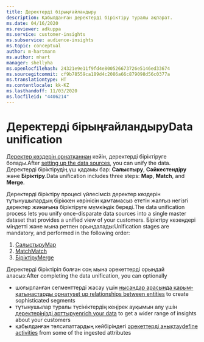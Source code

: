 ```yaml
---
title: Деректерді бірыңғайландыру
description: Қабылданған деректерді біріктіру туралы ақпарат.
ms.date: 04/16/2020
ms.reviewer: adkuppa
ms.service: customer-insights
ms.subservice: audience-insights
ms.topic: conceptual
author: m-hartmann
ms.author: mhart
manager: shellyha
ms.openlocfilehash: 24321e9e11f9fd4e800526673726e5146ed33674
ms.sourcegitcommit: cf9b78559ca189d4c2086a66c879098d56c0377a
ms.translationtype: HT
ms.contentlocale: kk-KZ
ms.lasthandoff: 11/03/2020
ms.locfileid: "4406214"
---
```

# <a name="data-unification"></a><span data-ttu-id="2e5c8-103">Деректерді бірыңғайландыру</span><span class="sxs-lookup"><span data-stu-id="2e5c8-103">Data unification</span></span>

<span data-ttu-id="2e5c8-104">[Деректер көздерін орнатқаннан](data-sources.md) кейін, деректерді біріктіруге болады.</span><span class="sxs-lookup"><span data-stu-id="2e5c8-104">After [setting up the data sources](data-sources.md), you can unify the data.</span></span> <span data-ttu-id="2e5c8-105">Деректерді біріктірудің үш қадамы бар: **Салыстыру**, **Сәйкестендіру** және **Біріктіру**.</span><span class="sxs-lookup"><span data-stu-id="2e5c8-105">Data unification includes three steps: **Map**, **Match**, and **Merge**.</span></span>

<span data-ttu-id="2e5c8-106">Деректерді біріктіру процесі үйлесімсіз деректер көздерін тұтынушылардың біріккен көрінісін қамтамасыз ететін жалғыз негізгі деректер жинағына біріктіруге мүмкіндік береді.</span><span class="sxs-lookup"><span data-stu-id="2e5c8-106">The data unification process lets you unify once-disparate data sources into a single master dataset that provides a unified view of your customers.</span></span> <span data-ttu-id="2e5c8-107">Біріктіру кезеңдері міндетті және мына ретпен орындалады:</span><span class="sxs-lookup"><span data-stu-id="2e5c8-107">Unification stages are mandatory, and performed in the following order:</span></span>

1. [<span data-ttu-id="2e5c8-108">Салыстыру</span><span class="sxs-lookup"><span data-stu-id="2e5c8-108">Map</span></span>](map-entities.md)
2. [<span data-ttu-id="2e5c8-109">Match</span><span class="sxs-lookup"><span data-stu-id="2e5c8-109">Match</span></span>](match-entities.md)
3. [<span data-ttu-id="2e5c8-110">Біріктіру</span><span class="sxs-lookup"><span data-stu-id="2e5c8-110">Merge</span></span>](merge-entities.md)

<span data-ttu-id="2e5c8-111">Деректерді біріктіріп болған соң мына әрекеттерді орындай аласыз:</span><span class="sxs-lookup"><span data-stu-id="2e5c8-111">After completing the data unification, you can optionally</span></span>

- <span data-ttu-id="2e5c8-112">шоғырланған сегменттерді жасау үшін [нысандар арасында қарым-қатынастарды орнату](relationships.md)</span><span class="sxs-lookup"><span data-stu-id="2e5c8-112">[set up relationships between entities](relationships.md) to create sophisticated segments</span></span>
- <span data-ttu-id="2e5c8-113">тұтынушылар туралы түсініктердің кеңірек ауқымын алу үшін [деректеріңізді арттыру](enrichment-hub.md)</span><span class="sxs-lookup"><span data-stu-id="2e5c8-113">[enrich your data](enrichment-hub.md) to get a wider range of insights about your customers</span></span>
- <span data-ttu-id="2e5c8-114">қабылданған төлсипаттардың кейбіріндегі [әрекеттерді анықтау](activities.md)</span><span class="sxs-lookup"><span data-stu-id="2e5c8-114">[define activities](activities.md) from some of the ingested attributes</span></span>
